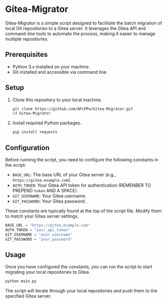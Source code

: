 # Gitea-Migrator

Gitea-Migrator is a simple script designed to facilitate the batch migration of local Git repositories to a Gitea server. It leverages the Gitea API and command-line tools to automate the process, making it easier to manage multiple repositories.

## Prerequisites

- Python 3.x installed on your machine.
- Git installed and accessible via command line.

## Setup

1. Clone this repository to your local machine.
   
   ```bash
   git clone https://github.com/AFcPPe/Gitea-Migrator.git
   cd Gitea-Migrator
   ```

2. Install required Python packages.
   
   ```bash
   pip install requests
   ```

## Configuration

Before running the script, you need to configure the following constants in the script:

- `BASE_URL`: The base URL of your Gitea server (e.g., `https://gitea.example.com`).
- `AUTH_TOKEN`: Your Gitea API token for authentication (REMENBER TO PREPEND `token`  AND A SPACE).
- `GIT_USERNAME`: Your Gitea username.
- `GIT_PASSWORD`: Your Gitea password.

These constants are typically found at the top of the script file. Modify them to match your Gitea server settings.

```python
BASE_URL = "https://gitea.example.com"
AUTH_TOKEN = "your_api_token"
GIT_USERNAME = "your_username"
GIT_PASSWORD = "your_password"
```

## Usage

Once you have configured the constants, you can run the script to start migrating your local repositories to Gitea.

```bash
python main.py
```

The script will iterate through your local repositories and push them to the specified Gitea server.

# 
